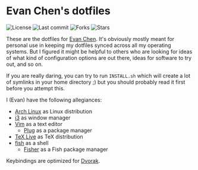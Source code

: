 # Evan Chen's dotfiles

![License](https://img.shields.io/github/license/vEnhance/dotfiles)
![Last commit](https://img.shields.io/github/last-commit/vEnhance/dotfiles)
![Forks](https://img.shields.io/github/forks/vEnhance/dotfiles)
![Stars](https://img.shields.io/github/stars/vEnhance/dotfiles)

These are the dotfiles for [Evan Chen](https://web.evanchen.cc).
It's obviously mostly meant for personal use in keeping my dotfiles
synced across all my operating systems.
But I figured it might be helpful to others who are looking for ideas
of what kind of configuration options are out there,
ideas for software to try out, and so on.

If you are really daring, you can try to run `INSTALL.sh` which will create
a lot of symlinks in your home directory ;)
but you should probably read it first before you attempt this.

I (Evan) have the following allegiances:

* [Arch Linux](https://www.archlinux.org) as Linux distribution
* [i3](https://i3wm.org/) as window manager
* [Vim](https://www.vim.org) as a text editor
	* [Plug](https://github.com/junegunn/vim-plug) as a package manager
* [TeX Live](https://tug.org/texlive/) as TeX distribution
* [fish](https://fishshell.com/) as a shell
	* [Fisher](https://github.com/jorgebucaran/fisher) as a Fish package manager

Keybindings are optimized for [Dvorak](https://en.wikipedia.org/wiki/Dvorak_Simplified_Keyboard).
